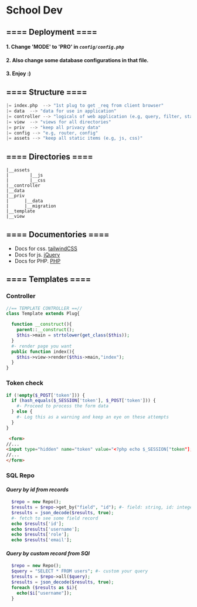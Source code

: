 # **School Dev**

## ==== **Deployment** ====
#### 1. Change 'MODE' to 'PRO' in *``` config/config.php ```*
#### 2. Also change some database configurations in that file. 
#### 3. Enjoy :)

## ==== **Structure** ====
```c
|= index.php  --> "1st plug to get _req from client browser"
|= data  --> "data for use in application"
|= controller --> "logicals of web application (e.g, query, filter, statistics)"
|= view  --> "views for all directories"
|= priv  --> "keep all privacy data"
|= config --> "e.g, router, config"
|= assets --> "keep all static items (e.g, js, css)" 
```

## ==== **Directories** ====
```
|__assets
|        |__js
|        |__css
|__controller
|__data
|__priv
|      |__data
|      |__migration
|__template
|__view
```

## ==== Documentories ====
- Docs for css. [tailwindCSS](https://tailwindcss.com/docs)
- Docs for js. [jQuery](https://api.jquery.com/)
- Docs for PHP. [PHP](https://www.php.net/docs.php)

## ==== **Templates** ====
### **Controller**
```php
//== TEMPLATE CONTROLLER ==//
class Template extends Plug{

  function __construct(){
    parent::__construct();
    $this->main = strtolower(get_class($this));
  }
  #- render page you want
  public function index(){
    $this->view->render($this->main,"index");
  }
}
```
### **Token check**
```php
if (!empty($_POST['token'])) {
  if (hash_equals($_SESSION['token'], $_POST['token'])) {
    #- Proceed to process the form data
  } else {
    #- Log this as a warning and keep an eye on these attempts
  }
}
```
```html
 <form>
//...
<input type="hidden" name="token" value="<?php echo $_SESSION["token"]; ?>" />
//...
</form>
```
### **SQL Repo**
#### *Query by id from records*
```php
  $repo = new Repo();
  $results = $repo->get_by("field", "id"); #- field: string, id: integer
  $results = json_decode($results, true);
  #- fetch to see some field record
  echo $results['id'];
  echo $results['username'];
  echo $results['role'];
  echo $results['email'];
```
#### *Query by custom record from SQl*
```php
  $repo = new Repo();
  $query = "SELECT * FROM users"; #- custom your query
  $results = $repo->all($query);
  $results = json_decode($results, true);
  foreach ($results as $i){
    echo($i["username"]);
  }
``` 









<!-- ### ==== Deployment ====
### 1. Setup for Database
#### *On Windows*
- create datebase and tables with this__ remind that "to use with *Super Privilege* role" ==> run with *Administrator*
```bash
bash -c "sh db_create.sh"
```
#### *On Linux*
```bash
sudo chmod +x db_create.sh
./db_create.sh
``` -->
